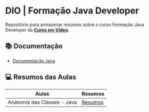 # DIO |  Formação Java Developer
Repositório para armazenar resumos sobre o curso Formação Java Developer da [**Curos em Vídeo**](https://www.cursoemvideo.com/).

## 📚 Documentação
- [Documentação Java](https://glysns.gitbook.io/java-basico)

## 💻 Resumos das Aulas

| Aulas | Resumos |
|-------|---------|
| Anatomia das Classes - Java | [Resumos](Classes.md) |
